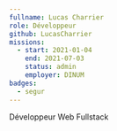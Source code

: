 ```yaml
---
fullname: Lucas Charrier
role: Développeur
github: LucasCharrier
missions:
  - start: 2021-01-04
    end: 2021-07-03
    status: admin
    employer: DINUM
badges:
  - segur
---
```


Développeur Web Fullstack 
